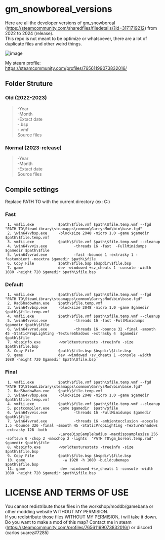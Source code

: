 # gm_snowboreal_versions
 Here are all the developer versions of gm_snowboreal (https://steamcommunity.com/sharedfiles/filedetails/?id=3171719212) from 2022 to 2024 (release).  
 This repo is not meant to be optimize or whatsoever, there are a lot of duplicate files and other weird things.  

 ![image](https://github.com/Unusuario2/gm_snowboreal_versions/assets/110506367/b772f729-ff2c-4971-b37b-547d0c5df62d)  

 My steam profile: https://steamcommunity.com/profiles/76561199073832016/  
## Folder Struture
### Old (2022-2023)
> -Year  
>    -Month  
>        -Extact date  
>        -.bsp  
>        -.vmf   
>            Source files   
### Normal (2023-release)
> -Year  
>    -Month  
>        -Extact date  
>            Source files   
    
## Compile settings
Replace PATH TO with the current directory (ex: C:\) 
### Fast
```
 1. vmfii.exe           $path\$file.vmf $path\$file.temp.vmf --fgd "PATH TO\SteamLibrary\steamapps\common\GarrysMod\bin\base.fgd"
 2. \win64\vbsp.exe     -blocksize 2048 -micro 1.0 -game $gamedir $path\$file.temp.vmf 
 3. vmfii.exe           $path\$file.vmf $path\$file.temp.vmf --cleanup
 4. \win64\vvis.exe            -threads 16 -fast  -FullMinidumps $gamedir $path\$file
 5. \win64\vrad.exe            -fast -bounce 1 -extrasky 1 -fastambient -noextra $gamedir $path\$file
 6. Copy File           $path\$file.bsp $bspdir\$file.bsp
 7. game                dev -windowed +sv_cheats 1 -console -width 1080 -height 720 $gamedir $path\$file.bsp
```
### Default
```
 1. vmfii.exe           $path\$file.vmf $path\$file.temp.vmf --fgd "PATH TO\SteamLibrary\steamapps\common\GarrysMod\bin\base.fgd"
 2. RadShadowMan.exe    $path\$file.temp.vmf
 3. \win64\vbsp.exe     -blocksize 2048 -micro 1.0 -game $gamedir $path\$file.temp.vmf 
 4. vmfii.exe           $path\$file.vmf $path\$file.temp.vmf --cleanup
 5. \win64\vvis.exe            -threads 16 -fast -FullMinidumps $gamedir $path\$file
 6. \win64\vrad.exe            -threads 16 -bounce 32 -final -smooth 45 -StaticPropLighting -TextureShadows -extrasky 4  $gamedir $path\$file
 7. vbspinfo.exe        -worldtexturestats -treeinfo -size $path\$file.bsp
 8. Copy File           $path\$file.bsp $bspdir\$file.bsp
 9. game                dev -windowed +sv_cheats 1 -console -width 1080 -height 720 $gamedir $path\$file.bsp
```
### Final
```
 1. vmfii.exe           $path\$file.vmf $path\$file.temp.vmf --fgd "PATH TO\SteamLibrary\steamapps\common\GarrysMod\bin\base.fgd"
 2. RadShadowMan.exe    $path\$file.temp.vmf
 3. \win64\vbsp.exe     -blocksize 2048 -micro 1.0 -game $gamedir $path\$file.temp.vmf 
 4. vmfii.exe           $path\$file.vmf $path\$file.temp.vmf --cleanup
 5. postcompiler.exe    -game $gamedir  $path/$file
 6. \win64\vvis.exe            -threads 16 -FullMinidumps $gamedir $path\$file
 7. \win64\vrad.exe            -threads 16 -ambientocclusion -aoscale 1.5 -bounce 320 -final -smooth 45 -StaticPropLighting -TextureShadows -extrasky 128 -both  
                        -LargeDispSampleRadius -maxdispsamplesize 256  -softsun 0 -chop 2 -maxchop 2 -lights  "PATH TO\gm_boreal.temp.rad" $gamedir $path\$file
 8. vbspinfo.exe        -worldtexturestats -treeinfo -size $path\$file.bsp
 9. Copy File           $path\$file.bsp $bspdir\$file.bsp
 10. game                 -w 1920 -h 1080 -buildcubemaps $path\$file.bsp
 11. game                dev -windowed +sv_cheats 1 -console -width 1080 -height 720 $gamedir $path\$file.bsp
```
# LICENSE AND TERMS OF USE
 You cannot redistribute those files in the workshop/moddb/gamebana or other modding website WITHOUT MY PERMISION.  
 If you redistribute those files WITHOUT MY PERMISION, i will take it down.  
 Do you want to make a mod of this map? Contact me in steam (https://steamcommunity.com/profiles/76561199073832016/) or discord (carlos suarez#7285) 

